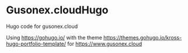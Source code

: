 # Gusonex.cloudHugo
Hugo code for gusonex.cloud

Using https://gohugo.io/ with the theme https://themes.gohugo.io/kross-hugo-portfolio-template/ for https://www.gusonex.cloud
